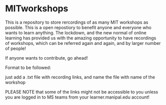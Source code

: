 # MITworkshops

This is a repository to store rercordings of as many MIT workshops as possible. This is a open repostiory to benefit anyone and everyone who wants to learn anything. The lockdown, and the new normal of online learning has provided us with the amazing opportunity to have recordings of workshops, which can be referred again and again, and by larger number of people!

If anyone wants to contribute, go ahead!

Format to be followed:

just add a .txt file with recording links, and name the file with name of the workshop

PLEASE NOTE that some of the links might not be accessible to you unless you are logged in to MS teams from your learner.manipal.edu account!
